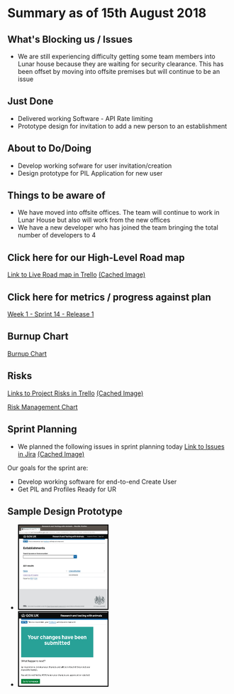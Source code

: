# Summary as of 15th August 2018 
## What's Blocking us / Issues
* We are still experiencing difficulty getting some team members into Lunar house because they are waiting for security clearance. This has been offset by moving into offsite premises but will continue to be an issue

## Just Done
* Delivered working Software - API Rate limiting
* Prototype design for invitation to add a new person to an establishment

## About to Do/Doing
* Develop working sofware for user invitation/creation
* Design prototype for PIL Application for new user

## Things to be aware of
* We have moved into offsite offices. The team will continue to work in Lunar House but also will work from the new offices
* We have a new developer who has joined the team bringing the total number of developers to 4

## Click here for our High-Level Road map
[Link to Live Road map in Trello](https://trello.com/b/gDQdE01u/asl-roadmap)    [\(Cached Image\)](graphs/ASLRoadMap15082018.jpg)

## Click here for metrics / progress against plan
[Week 1 - Sprint 14 - Release 1](graphs/progress15082018.png)

## Burnup Chart

[Burnup Chart](graphs/burnup15082018.svg)

## Risks
[Links to Project Risks in Trello](https://trello.com/b/VuFuCL7t/risk-register-and-kpis-asl-delivery)    [\(Cached Image\)](graphs/ASLRiskRegister15082018.jpg)

[Risk Management Chart](graphs/risk15082018.png)

## Sprint Planning
* We planned the following issues in sprint planning today [Link to Issues in Jira](https://jira.digital.homeoffice.gov.uk/secure/RapidBoard.jspa?rapidView=261)    [\(Cached Image\)](graphs/sprint15082018.png)

Our goals for the sprint are:
* Develop working software for end-to-end Create User 
* Get PIL and Profiles Ready for UR

## Sample Design Prototype
* <a href="https://inspector-ui.notprod.asl.homeoffice.gov.uk/"><img src="graphs/inspector.jpg" alt="HTML5 Icon" width="200" style="border:2px solid black"></a>
*  <a href="https://public-ui.notprod.asl.homeoffice.gov.uk/"><img src="graphs/change_icon27062018.png" alt="HTML5 Icon" width="200" style="border:2px solid black"></a>

